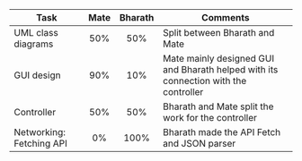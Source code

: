 
|     Task                                   |     Mate |     Bharath |     Comments                                                                                               |
|--------------------------------------------|:---------:|:-------:|------------------------------------------------------------------------------------------------------------|
| UML class diagrams                         |    50%    |   50%   | Split between Bharath and Mate                                            |
| GUI design                                 |    90%    |   10%   | Mate mainly designed GUI and Bharath helped with its connection with the controller        |
| Controller                                 |    50%    |   50%   | Bharath and Mate split the work for the controller                  |
| Networking: Fetching API					|   0%    |    100%   | Bharath made the API Fetch and JSON parser                                                                               |
